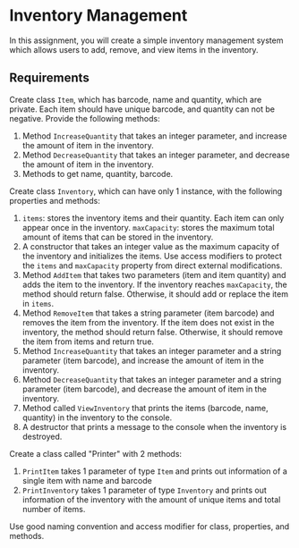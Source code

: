 # Inventory Management

In this assignment, you will create a simple inventory management system which allows users to add, remove, and view items in the inventory.

## Requirements

Create class `Item`, which has barcode, name and quantity, which are private. Each item should have unique barcode, and quantity can not be negative. Provide the following methods:

1. Method `IncreaseQuantity` that takes an integer parameter, and increase the amount of item in the inventory.
2. Method `DecreaseQuantity` that takes an integer parameter, and decrease the amount of item in the inventory.
3. Methods to get name, quantity, barcode.

Create class `Inventory`, which can have only 1 instance, with the following properties and methods:

1. `items`: stores the inventory items and their quantity. Each item can only appear once in the inventory.
   `maxCapacity`: stores the maximum total amount of items that can be stored in the inventory.
2. A constructor that takes an integer value as the maximum capacity of the inventory and initializes the items.
   Use access modifiers to protect the `items` and `maxCapacity` property from direct external modifications.
3. Method `AddItem` that takes two parameters (item and item quantity) and adds the item to the inventory. If the inventory reaches `maxCapacity`, the method should return false. Otherwise, it should add or replace the item in `items`.
4. Method `RemoveItem` that takes a string parameter (item barcode) and removes the item from the inventory. If the item does not exist in the inventory, the method should return false. Otherwise, it should remove the item from items and return true.
5. Method `IncreaseQuantity` that takes an integer parameter and a string parameter (item barcode), and increase the amount of item in the inventory.
6. Method `DecreaseQuantity` that takes an integer parameter and a string parameter (item barcode), and decrease the amount of item in the inventory.
7. Method called `ViewInventory` that prints the items (barcode, name, quantity) in the inventory to the console.
8. A destructor that prints a message to the console when the inventory is destroyed.

Create a class called "Printer" with 2 methods:

1. `PrintItem` takes 1 parameter of type `Item` and prints out information of a single item with name and barcode
2. `PrintInventory` takes 1 parameter of type `Inventory` and prints out information of the inventory with the amount of unique items and total number of items.

Use good naming convention and access modifier for class, properties, and methods.
